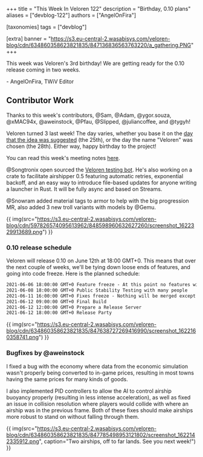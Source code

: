 +++
title = "This Week In Veloren 122"
description = "Birthday, 0.10 plans"
aliases = ["devblog-122"]
authors = ["AngelOnFira"]

[taxonomies]
tags = ["devblog"]

[extra]
banner = "https://s3.eu-central-2.wasabisys.com/veloren-blog/cdn/634860358623821835/847136836563763220/a_gathering.PNG"
+++

This week was Veloren's 3rd birthday! We are getting ready for the 0.10 release
coming in two weeks.

\- AngelOnFira, TWiV Editor

## Contributor Work

Thanks to this week's contributors, @Sam, @Adam, @ygor.souza, @xMAC94x,
@aweinstock, @Pfau, @Slipped, @juliancoffee, and @tygyh!

Veloren turned 3 last week! The day varies, whether you base it on the [day that
the idea was
suggested](https://www.reddit.com/r/CubeWorld/comments/8m079o/cloning_cube_world_not_as_hard_as_you_may_think/)
(the 25th),
or the day the name "Veloren" was chosen (the 28th). Either way, happy birthday to the project!

You can read this week's meeting notes
[here](https://hackmd.io/0ccNtrS8RJuoGI2P68Xrww).

@Songtronix open sourced the [Veloren testing
bot](https://github.com/Songtronix/veloren-server-bot). He's also working
on a
crate to facilitate airshipper 0.5 featuring automatic retries, exponential
backoff, and an easy way to introduce file-based updates for anyone writing a
launcher in Rust. It will be fully async and based on Streams.

@Snowram added material tags to armor to help with the big progression MR,
also added 3 new troll variants with models by @Gemu.

{{
  img(src="https://s3.eu-central-2.wasabisys.com/veloren-blog/cdn/597826574095613962/848598960632627260/screenshot_1622329913689.png")
}}

### 0.10 release schedule

Veloren will release 0.10 on June 12th at 18:00 GMT+0. This means that over the
next couple of weeks, we'll be tying down loose ends of features, and going into
code freeze. Here is the planned schedule:

```txt
2021-06-06 18:00:00 GMT+0 Feature freeze - At this point no features will be merged.
2021-06-08 18:00:00 GMT+0 Public Stability Testing with many people
2021-06-11 16:00:00 GMT+0 Fixes freeze - Nothing will be merged except game-breaking fixes
2021-06-12 09:00:00 GMT+0 Final Build
2021-06-12 12:00:00 GMT+0 Prepare a Release Server
2021-06-12 18:00:00 GMT+0 Release Party
```

{{
  img(src="https://s3.eu-central-2.wasabisys.com/veloren-blog/cdn/634860358623821835/847638727269416990/screenshot_1622160358741.png")
}}

### Bugfixes by @aweinstock

I fixed a bug with the economy where data from the economic simulation wasn't
properly being converted to in-game prices, resulting in most towns having the
same prices for many kinds of goods.

I also implemented PID controllers to allow the AI to control airship buoyancy
properly (resulting in less intense acceleration), as well as fixed an issue in
collision resolution where players would collide with where an airship was in
the previous frame. Both of these fixes should make airships more robust to
stand on without falling through them.

{{
  img(src="https://s3.eu-central-2.wasabisys.com/veloren-blog/cdn/634860358623821835/847785498953121802/screenshot_1622142335912.png",
  caption="Two airships, off to far lands. See you next week!")
}}
